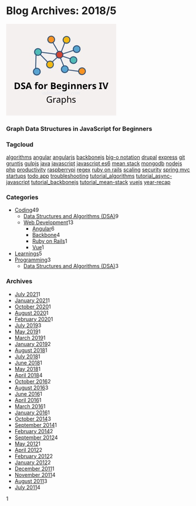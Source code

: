 



Blog Archives: 2018/5
=====================

[<img src="/images/graph-data-structures-time-complexity-small.jpg" width="300" height="250" />](/Data-Structures-for-Beginners-Graphs-Time-Complexity-tutorial/)

### Graph Data Structures in JavaScript for Beginners

### Tagcloud

[algorithms](/tags/algorithms/) [angular](/tags/angular/) [angularjs](/tags/angularjs/) [backbonejs](/tags/backbonejs/) [big-o notation](/tags/big-o-notation/) [drupal](/tags/drupal/) [express](/tags/express/) [git](/tags/git/) [gruntjs](/tags/gruntjs/) [gulpjs](/tags/gulpjs/) [java](/tags/java/) [javascript](/tags/javascript/) [javascript es6](/tags/javascript-es6/) [mean stack](/tags/mean-stack/) [mongodb](/tags/mongodb/) [nodejs](/tags/nodejs/) [php](/tags/php/) [productivity](/tags/productivity/) [raspberrypi](/tags/raspberrypi/) [regex](/tags/regex/) [ruby on rails](/tags/ruby-on-rails/) [scaling](/tags/scaling/) [security](/tags/security/) [spring mvc](/tags/spring-mvc/) [startups](/tags/startups/) [todo app](/tags/todo-app/) [troubleshooting](/tags/troubleshooting/) [tutorial\_algorithms](/tags/tutorial-algorithms/) [tutorial\_async-javascript](/tags/tutorial-async-javascript/) [tutorial\_backbonejs](/tags/tutorial-backbonejs/) [tutorial\_mean-stack](/tags/tutorial-mean-stack/) [vuejs](/tags/vuejs/) [year-recap](/tags/year-recap/)

### Categories

-   <a href="/categories/coding/" class="category-list-link">Coding</a><span class="category-list-count">49</span>
    -   <a href="/categories/coding/data-structures-and-algorithms-dsa/" class="category-list-link">Data Structures and Algorithms (DSA)</a><span class="category-list-count">9</span>
    -   <a href="/categories/coding/web-development/" class="category-list-link">Web Development</a><span class="category-list-count">13</span>
        -   <a href="/categories/coding/web-development/angular/" class="category-list-link">Angular</a><span class="category-list-count">6</span>
        -   <a href="/categories/coding/web-development/backbone/" class="category-list-link">Backbone</a><span class="category-list-count">4</span>
        -   <a href="/categories/coding/web-development/ruby-on-rails/" class="category-list-link">Ruby on Rails</a><span class="category-list-count">1</span>
        -   <a href="/categories/coding/web-development/vue/" class="category-list-link">Vue</a><span class="category-list-count">1</span>
-   <a href="/categories/learnings/" class="category-list-link">Learnings</a><span class="category-list-count">5</span>
-   <a href="/categories/programming/" class="category-list-link">Programming</a><span class="category-list-count">3</span>
    -   <a href="/categories/programming/data-structures-and-algorithms-dsa/" class="category-list-link">Data Structures and Algorithms (DSA)</a><span class="category-list-count">3</span>

### Archives

-   <a href="/blog/2021/07/" class="archive-list-link">July 2021</a><span class="archive-list-count">1</span>
-   <a href="/blog/2021/01/" class="archive-list-link">January 2021</a><span class="archive-list-count">1</span>
-   <a href="/blog/2020/10/" class="archive-list-link">October 2020</a><span class="archive-list-count">1</span>
-   <a href="/blog/2020/08/" class="archive-list-link">August 2020</a><span class="archive-list-count">1</span>
-   <a href="/blog/2020/02/" class="archive-list-link">February 2020</a><span class="archive-list-count">1</span>
-   <a href="/blog/2019/07/" class="archive-list-link">July 2019</a><span class="archive-list-count">3</span>
-   <a href="/blog/2019/05/" class="archive-list-link">May 2019</a><span class="archive-list-count">1</span>
-   <a href="/blog/2019/03/" class="archive-list-link">March 2019</a><span class="archive-list-count">1</span>
-   <a href="/blog/2019/01/" class="archive-list-link">January 2019</a><span class="archive-list-count">2</span>
-   <a href="/blog/2018/08/" class="archive-list-link">August 2018</a><span class="archive-list-count">1</span>
-   <a href="/blog/2018/07/" class="archive-list-link">July 2018</a><span class="archive-list-count">1</span>
-   <a href="/blog/2018/06/" class="archive-list-link">June 2018</a><span class="archive-list-count">1</span>
-   <a href="/blog/2018/05/" class="archive-list-link">May 2018</a><span class="archive-list-count">1</span>
-   <a href="/blog/2018/04/" class="archive-list-link">April 2018</a><span class="archive-list-count">4</span>
-   <a href="/blog/2016/10/" class="archive-list-link">October 2016</a><span class="archive-list-count">2</span>
-   <a href="/blog/2016/08/" class="archive-list-link">August 2016</a><span class="archive-list-count">3</span>
-   <a href="/blog/2016/06/" class="archive-list-link">June 2016</a><span class="archive-list-count">1</span>
-   <a href="/blog/2016/04/" class="archive-list-link">April 2016</a><span class="archive-list-count">1</span>
-   <a href="/blog/2016/03/" class="archive-list-link">March 2016</a><span class="archive-list-count">1</span>
-   <a href="/blog/2016/01/" class="archive-list-link">January 2016</a><span class="archive-list-count">1</span>
-   <a href="/blog/2014/10/" class="archive-list-link">October 2014</a><span class="archive-list-count">3</span>
-   <a href="/blog/2014/09/" class="archive-list-link">September 2014</a><span class="archive-list-count">1</span>
-   <a href="/blog/2014/02/" class="archive-list-link">February 2014</a><span class="archive-list-count">2</span>
-   <a href="/blog/2012/09/" class="archive-list-link">September 2012</a><span class="archive-list-count">4</span>
-   <a href="/blog/2012/05/" class="archive-list-link">May 2012</a><span class="archive-list-count">1</span>
-   <a href="/blog/2012/04/" class="archive-list-link">April 2012</a><span class="archive-list-count">2</span>
-   <a href="/blog/2012/02/" class="archive-list-link">February 2012</a><span class="archive-list-count">2</span>
-   <a href="/blog/2012/01/" class="archive-list-link">January 2012</a><span class="archive-list-count">2</span>
-   <a href="/blog/2011/12/" class="archive-list-link">December 2011</a><span class="archive-list-count">1</span>
-   <a href="/blog/2011/11/" class="archive-list-link">November 2011</a><span class="archive-list-count">4</span>
-   <a href="/blog/2011/08/" class="archive-list-link">August 2011</a><span class="archive-list-count">3</span>
-   <a href="/blog/2011/07/" class="archive-list-link">July 2011</a><span class="archive-list-count">4</span>

<span class="page-number current">1</span>

